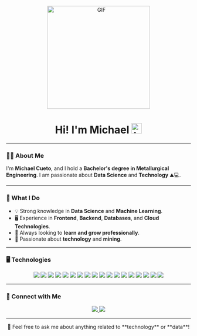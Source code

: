 <p align="center">
  <img alt="GIF" src="https://i.pinimg.com/originals/f9/57/6f/f9576fca9fc8ef79976a1d6327bbe9ae.gif" height="280" />
</p>

<h1 align="center">Hi! I'm Michael <img src="https://user-images.githubusercontent.com/1303154/88677602-1635ba80-d120-11ea-84d8-d263ba5fc3c0.gif" width="28px" alt="hi"></h1>

---

### 👨‍💻 About Me

I'm **Michael Cueto**, and I hold a **Bachelor's degree in Metallurgical Engineering**. I am passionate about **Data Science** and **Technology** ⛰️💻.

---

### 🌱 What I Do  

- 💡 Strong knowledge in **Data Science** and **Machine Learning**.  
- 🖥️ Experience in **Frontend**, **Backend**, **Databases**, and **Cloud Technologies**.  
- 🚀 Always looking to **learn and grow professionally**.  
- 🌱 Passionate about **technology** and **mining**.  

---

### 🖥️ Technologies  

<p align="center">
  <img src="https://img.shields.io/badge/Visual%20Studio%20Code-0078d7.svg?style=for-the-badge&logo=visual-studio-code&logoColor=white" />
  <img src="https://img.shields.io/badge/jupyter-%23FA0F00.svg?style=for-the-badge&logo=jupyter&logoColor=white" />
  <img src="https://img.shields.io/badge/python-%233776AB.svg?&style=for-the-badge&logo=python&logoColor=white" />
  <img src="https://img.shields.io/badge/r-%23276DC3.svg?style=for-the-badge&logo=r&logoColor=white" />
  <img src="https://img.shields.io/badge/Matplotlib-%23ffffff.svg?style=for-the-badge&logo=Matplotlib&logoColor=black" />
  <img src="https://img.shields.io/badge/Plotly-%233F4F75.svg?style=for-the-badge&logo=plotly&logoColor=white" />
  <img src="https://img.shields.io/badge/sklearn-%23F7931E.svg?&style=for-the-badge&logo=scikitlearn&logoColor=white" />
  <img src="https://img.shields.io/badge/tensorflow-%23FF6F00.svg?&style=for-the-badge&logo=tensorflow&logoColor=white" />
  <img src="https://img.shields.io/badge/html5-%23E34F26.svg?&style=for-the-badge&logo=html5&logoColor=white" />
  <img src="https://img.shields.io/badge/css3-%231572B6.svg?&style=for-the-badge&logo=css3&logoColor=white" />
  <img src="https://img.shields.io/badge/javascript-%23F7DF1E.svg?&style=for-the-badge&logo=javascript&logoColor=black" />
  <img src="https://img.shields.io/badge/docker-%230db7ed.svg?&style=for-the-badge&logo=docker&logoColor=white" />
  <img src="https://img.shields.io/badge/github-%23121011.svg?&style=for-the-badge&logo=github&logoColor=white" />
  <img src="https://img.shields.io/badge/git-%23F05033.svg?style=for-the-badge&logo=git&logoColor=white" />
  <img src="https://img.shields.io/badge/sql-%2307405e.svg?&style=for-the-badge&logo=sqlite&logoColor=white" />
  <img src="https://img.shields.io/badge/aws-%23232F3E.svg?&style=for-the-badge&logo=amazon-aws&logoColor=white" />
  <img src="https://img.shields.io/badge/azure-%230072C6.svg?&style=for-the-badge&logo=microsoftazure&logoColor=white" />
  <img src="https://img.shields.io/badge/gcp-%234285F4.svg?&style=for-the-badge&logo=googlecloud&logoColor=white" />
</p>

---

### 🤝 Connect with Me  

<p align="center">
  <a href="https://www.linkedin.com/in/navodya-pasqual-11ba801b1/">
    <img src="https://img.shields.io/badge/linkedin-%230077B5.svg?&style=for-the-badge&logo=linkedin&logoColor=white" />
  </a>
  <a href="https://twitter.com/">
    <img src="https://img.shields.io/badge/twitter-%231DA1F2.svg?&style=for-the-badge&logo=twitter&logoColor=white" />
  </a>
</p>

---

<p align="center">
  🚀 Feel free to ask me about anything related to **technology** or **data**!
</p>
